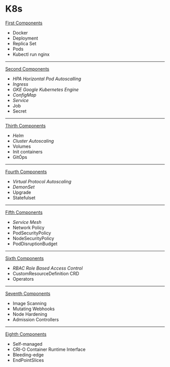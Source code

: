 # K8s


<a href="# k8s " target="_blank">First Components </a>

- Docker 
- Deployment
- Replica Set
- Pods
- Kubectl run nginx
______________________
<a href="https://github.com/uracilo/DevSecOps/tree/master/tools/k8s/1" target="_blank">Second Components</a>

- *HPA Horizontal Pod Autoscalling* 
- *Ingress*
- *GKE Google Kubernetes Engine*
- *ConfigMap*
- *Service*
- Job
- Secret
______________________
<a href="https://github.com/uracilo/DevSecOps/tree/master/tools/k8s/2" target="_blank">Thirth Components</a>

- *Helm*
- *Cluster Autoscaling*
- Volumes
- Init containers
- GitÓps
______________________
<a href="https://github.com/uracilo/DevSecOps/tree/master/tools/k8s/3" target="_blank">Fourth Components</a>

- *Virtual Protocol Autoscaling*  
- *DemonSet*
- Upgrade
- Statefulset
______________________
<a href="https://github.com/uracilo/DevSecOps/tree/master/tools/k8s/4" target="_blank">Fifth Components</a>

- *Service Mesh*
- Network Policy
- PodSecurityPolicy
- NodeSecurityPolicy
- PodDisruptionBudget
______________________
<a href="https://github.com/uracilo/DevSecOps/tree/master/tools/k8s/5" target="_blank">Sixth Components</a>

- *RBAC Role Based Access Control*
- CustomResourceDefinition CRD
- Operators
______________________
<a href="https://github.com/uracilo/DevSecOps/tree/master/tools/k8s/6" target="_blank">Seventh Components</a>

- Image Scanning
- Mutating Webhooks
- Node Hardening
- Admission Controllers
______________________
<a href="https://github.com/uracilo/DevSecOps/tree/master/tools/k8s/7" target="_blank">Eighth Components</a>

- Self-managed
- CRI-O Container Runtime Interface
- Bleeding-edge
- EndPointSlices
